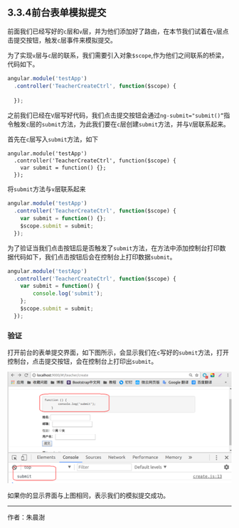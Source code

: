 
## 3.3.4前台表单模拟提交

前面我们已经写好的`c`层和`v`层，并为他们添加好了路由，在本节我们试着在`v`层点击提交按钮，触发`c`层事件来模拟提交。

为了实现`v`层与`c`层的联系，我们需要引入对象`$scope`,作为他们之间联系的桥梁，代码如下。

```javascript
angular.module('testApp')
  .controller('TeacherCreateCtrl', function($scope) {
    
  });
```

之前我们已经在`V`层写好代码，我们点击提交按钮会通过`ng-submit="submit()“`指令触发`c`层的`submit`方法，为此我们要在`c`层创建`submit`方法，并与`V`层联系起来。

首先在`c`层写入`submit`方法，如下

```
angular.module('testApp')
  .controller('TeacherCreateCtrl', function($scope) {
    var submit = function() {};
  });
```

将`submit`方法与`v`层联系起来

```javascript
angular.module('testApp')
  .controller('TeacherCreateCtrl', function($scope) {
    var submit = function() {};
    $scope.submit = submit;
  });
```


为了验证当我们点击按钮后是否触发了`submit`方法，在方法中添加控制台打印数据代码如下，我们点击按钮后会在控制台上打印数据`submit`。

```javascript
angular.module('testApp')
  .controller('TeacherCreateCtrl', function($scope) {
    var submit = function() {
    	console.log('submit');
    };
    $scope.submit = submit;
  });
```

### 验证


打开前台的表单提交界面，如下图所示，会显示我们在`c`写好的`submit`方法，打开控制台，点击提交按钮，会在控制台上打印出`submit`。

![](image/2017-11-09-15-46-23.png) 

如果你的显示界面与上图相同，表示我们的模拟提交成功。

---

作者：朱晨澍